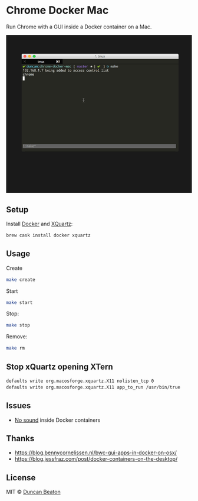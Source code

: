 # Chrome Docker Mac

Run Chrome with a GUI inside a Docker container on a Mac.

![](https://raw.githubusercontent.com/dunckr/imgs/master/chrome-docker-mac.gif)

## Setup

Install [Docker](https://www.docker.com/) and [XQuartz](https://www.xquartz.org/):

```sh
brew cask install docker xquartz
```

## Usage

Create

```sh
make create
```

Start

```sh
make start
```

Stop:

```sh
make stop
```

Remove:

```sh
make rm
```

## Stop xQuartz opening XTern

```sh
defaults write org.macosforge.xquartz.X11 nolisten_tcp 0
defaults write org.macosforge.xquartz.X11 app_to_run /usr/bin/true
```

## Issues

* [No sound](http://stackoverflow.com/questions/40136606/how-to-expose-audio-from-docker-container-to-a-mac) inside Docker containers

## Thanks

* https://blog.bennycornelissen.nl/bwc-gui-apps-in-docker-on-osx/
* https://blog.jessfraz.com/post/docker-containers-on-the-desktop/

## License

MIT © [Duncan Beaton](http://dunckr.com)
